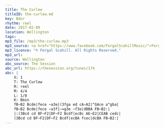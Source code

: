 ```yaml
---
title: The Curlew
titleID: the-curlew.md
key: Bdor
rhythm: reel
date: 2017-02-09
location: Wellington 
tags: 
mp3_file: /mp3/the-curlew.mp3
mp3_source: <a href="https://www.facebook.com/FergalScahillMusic/">Fergal Scahill</a>, member of <a href="http://www.webanjo3.com/">We Banjo 3</a>
mp3_licence: "© Fergal Scahill. All Rights Reserved."
mp3_url: 
source: Wellington
abc_source: The Session
abc_url: https://thesession.org/tunes/174
abc: |
    X: 1
    T: The Curlew
    R: reel
    M: 4/4
    L: 1/8
    K: Bmin
    fB~B2 Bcde|fece ~a3e|(3fga ed cA~A2|^GAce a^gba|
    fB~B2 Bcde|fece ~a3f|~=g3e ~f3e|dBBA FB~B2:|
    |:(3Bcd cd BF~F2|DF~F2 Bcdf|ecBc AE~E2|CEAB cedc|
    (3Bcd cd BF~F2|DF~F2 Bcdf|ecBA fcec|dcBA FB~B2:|
---
```

